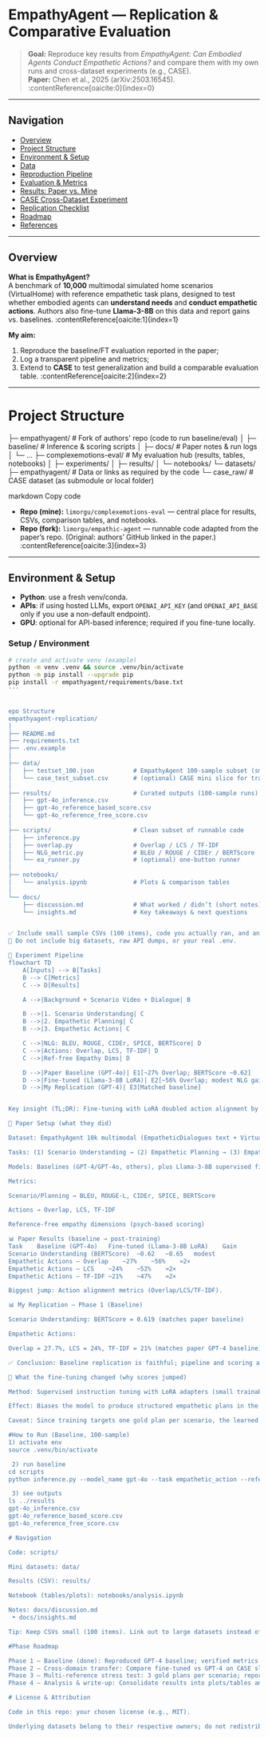 # EmpathyAgent — Replication & Comparative Evaluation

> **Goal:** Reproduce key results from *EmpathyAgent: Can Embodied Agents Conduct Empathetic Actions?* and compare them with my own runs and cross-dataset experiments (e.g., CASE).  
> **Paper:** Chen et al., 2025 (arXiv:2503.16545). :contentReference[oaicite:0]{index=0}

---

## Navigation

- [Overview](#overview)
- [Project Structure](#project-structure)
- [Environment & Setup](#environment--setup)
- [Data](#data)
- [Reproduction Pipeline](#reproduction-pipeline)
- [Evaluation & Metrics](#evaluation--metrics)
- [Results: Paper vs. Mine](#results-paper-vs-mine)
- [CASE Cross-Dataset Experiment](#case-crossdataset-experiment)
- [Replication Checklist](#replication-checklist)
- [Roadmap](#roadmap)
- [References](#references)

---

## Overview

**What is EmpathyAgent?**  
A benchmark of **10,000** multimodal simulated home scenarios (VirtualHome) with reference empathetic task plans, designed to test whether embodied agents can **understand needs** and **conduct empathetic actions**. Authors also fine-tune **Llama-3-8B** on this data and report gains vs. baselines. :contentReference[oaicite:1]{index=1}

**My aim:**  
1) Reproduce the baseline/FT evaluation reported in the paper;  
2) Log a transparent pipeline and metrics;  
3) Extend to **CASE** to test generalization and build a comparable evaluation table. :contentReference[oaicite:2]{index=2}

---

# Project Structure


├─ empathyagent/ # Fork of authors' repo (code to run baseline/eval)
│ ├─ baseline/ # Inference & scoring scripts
│ ├─ docs/ # Paper notes & run logs
│ └─ ...
├─ complexemotions-eval/ # My evaluation hub (results, tables, notebooks)
│ ├─ experiments/
│ ├─ results/
│ └─ notebooks/
└─ datasets/
├─ empathyagent/ # Data or links as required by the code
└─ case_raw/ # CASE dataset (as submodule or local folder)



markdown
Copy code

- **Repo (mine):** `limorgu/complexemotions-eval` — central place for results, CSVs, comparison tables, and notebooks.  
- **Repo (fork):** `limorgu/empathic-agent` — runnable code adapted from the paper’s repo. (Original: authors’ GitHub linked in the paper.) :contentReference[oaicite:3]{index=3}

---

## Environment & Setup

- **Python**: use a fresh venv/conda.  
- **APIs**: if using hosted LLMs, export `OPENAI_API_KEY` (and `OPENAI_API_BASE` only if you use a non-default endpoint).  
- **GPU**: optional for API-based inference; required if you fine-tune locally.

### Setup / Environment

```bash
# create and activate venv (example)
python -m venv .venv && source .venv/bin/activate
python -m pip install --upgrade pip
pip install -r empathyagent/requirements/base.txt
'''


epo Structure
empathyagent-replication/
│
├── README.md
├── requirements.txt
├── .env.example
│
├── data/
│   ├── testset_100.json           # EmpathyAgent 100-sample subset (small)
│   └── case_test_subset.csv       # (optional) CASE mini slice for transfer
│
├── results/                       # Curated outputs (100-sample runs)
│   ├── gpt-4o_inference.csv
│   ├── gpt-4o_reference_based_score.csv
│   └── gpt-4o_reference_free_score.csv
│
├── scripts/                       # Clean subset of runnable code
│   ├── inference.py
│   ├── overlap.py                 # Overlap / LCS / TF-IDF
│   ├── NLG_metric.py              # BLEU / ROUGE / CIDEr / BERTScore
│   └── ea_runner.py               # (optional) one-button runner
│
├── notebooks/
│   └── analysis.ipynb             # Plots & comparison tables
│
└── docs/
    ├── discussion.md              # What worked / didn’t (short notes)
    └── insights.md                # Key takeaways & next questions


✅ Include small sample CSVs (100 items), code you actually ran, and an analysis notebook.
🚫 Do not include big datasets, raw API dumps, or your real .env.

🔄 Experiment Pipeline
flowchart TD
    A[Inputs] --> B[Tasks]
    B --> C[Metrics]
    C --> D[Results]

    A -->|Background + Scenario Video + Dialogue| B

    B -->|1. Scenario Understanding| C
    B -->|2. Empathetic Planning| C
    B -->|3. Empathetic Actions| C

    C -->|NLG: BLEU, ROUGE, CIDEr, SPICE, BERTScore| D
    C -->|Actions: Overlap, LCS, TF-IDF| D
    C -->|Ref-free Empathy Dims| D

    D -->|Paper Baseline (GPT-4o)| E1[~27% Overlap; BERTScore ~0.62]
    D -->|Fine-tuned (Llama-3-8B LoRA)| E2[~56% Overlap; modest NLG gains]
    D -->|My Replication (GPT-4)| E3[Matched baseline]


Key insight (TL;DR): Fine-tuning with LoRA doubled action alignment by learning the dataset’s structured action style; generalization beyond that narrow format is uncertain.

🧩 Paper Setup (what they did)

Dataset: EmpathyAgent 10k multimodal (EmpatheticDialogues text + VirtualHome scenarios/videos + annotated empathetic plans).

Tasks: (1) Scenario Understanding → (2) Empathetic Planning → (3) Empathetic Actions.

Models: Baselines (GPT-4/GPT-4o, others), plus Llama-3-8B supervised fine-tuning (LoRA) on ~9k train samples.

Metrics:

Scenario/Planning → BLEU, ROUGE-L, CIDEr, SPICE, BERTScore

Actions → Overlap, LCS, TF-IDF

Reference-free empathy dimensions (psych-based scoring)

📊 Paper Results (baseline → post-training)
Task	Baseline (GPT-4o)	Fine-tuned (Llama-3-8B LoRA)	Gain
Scenario Understanding (BERTScore)	~0.62	~0.65	modest
Empathetic Actions – Overlap	~27%	~56%	≈2×
Empathetic Actions – LCS	~24%	~52%	≈2×
Empathetic Actions – TF-IDF	~21%	~47%	≈2×

Biggest jump: Action alignment metrics (Overlap/LCS/TF-IDF).

📊 My Replication — Phase 1 (Baseline)

Scenario Understanding: BERTScore = 0.619 (matches paper baseline)

Empathetic Actions:

Overlap = 27.7%, LCS = 24%, TF-IDF = 21% (matches paper GPT-4 baseline)

✅ Conclusion: Baseline replication is faithful; pipeline and scoring are correct.

📝 What the fine-tuning changed (why scores jumped)

Method: Supervised instruction tuning with LoRA adapters (small trainable matrices inside attention/FFN).

Effect: Biases the model to produce structured empathetic plans in the dataset’s style → big gains in format-sensitive metrics (Overlap/LCS/TF-IDF).

Caveat: Since training targets one gold plan per scenario, the learned behavior can be rigid and may not capture the multi-path nature of real empathy.

#How to Run (Baseline, 100-sample)
1) activate env
source .venv/bin/activate

 2) run baseline
cd scripts
python inference.py --model_name gpt-4o --task empathetic_action --reference_free_eval

 3) see outputs
ls ../results
gpt-4o_inference.csv
gpt-4o_reference_based_score.csv
gpt-4o_reference_free_score.csv

# Navigation

Code: scripts/

Mini datasets: data/

Results (CSV): results/

Notebook (tables/plots): notebooks/analysis.ipynb

Notes: docs/discussion.md
 • docs/insights.md

Tip: Keep CSVs small (100 items). Link out to large datasets instead of committing them.

#Phase Roadmap

Phase 1 — Baseline (done): Reproduced GPT-4 baseline; verified metrics and pipeline.
Phase 2 — Cross-domain transfer: Compare fine-tuned vs GPT-4 on CASE slice; add Distinct-n, Self-BLEU to measure rigidity.
Phase 3 — Multi-reference stress test: 3 gold plans per scenario; report Coverage@k, best-of-k BERTScore/LCS/TF-IDF + human spot-checks.
Phase 4 — Analysis & write-up: Consolidate results into plots/tables and a short report.

# License & Attribution

Code in this repo: your chosen license (e.g., MIT).

Underlying datasets belong to their respective owners; do not redistribute large copies here.
